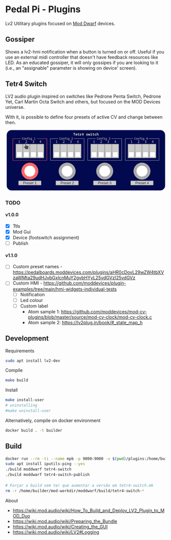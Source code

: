 # Pedal Pi - Plugins

Lv2 Utilitary plugins focused on [Mod Dwarf](https://mod.audio/dwarf/) devices.

## Gossiper

Shows a lv2-hmi notification when a button is turned on or off. Useful if you use an external midi controller that doesn't have feedback resources like LED. As an educated gossiper, it will only gossipes if you are looking to it (i.e., an "assignable" parameter is showing on device' screen).

## Tetr4 Switch

LV2 audio plugin inspired on switches like Pedrone Penta Switch, Pedrone Yet, Carl Martin Octa Switch and others, but focused on the MOD Devices universe.

With it, is possible to define four presets of active CV and change between then. 

![Web gui sample](./docs/sample.gif)

### TODO

#### v1.0.0

* [x] Ttls
* [x] Mod Gui
* [x] Device (footswitch assignment)
* [ ] Publish

#### v1.1.0

* [ ] Custom preset names - https://pedalboards.moddevices.com/plugins/aHR0cDovL29wZW4tbXVzaWMta29udHJvbGxlcnMuY2gvbHYyL25vdGVzI25vdGVz
* [ ] Custom HMI - https://github.com/moddevices/plugin-examples/tree/main/hmi-widgets-individual-tests
   * [ ] Notification
   * [ ] Led colour
   * [ ] Custom label
     * Atom sample 1: https://github.com/moddevices/mod-cv-plugins/blob/master/source/mod-cv-clock/mod-cv-clock.c
     * Atom sample 2: https://lv2plug.in/book/#_state_map_h

## Development

Requirements
```bash
sudo apt install lv2-dev
```

Compile
```bash
make build
```

Install
```bash
make install-user
# uninstalling
#make uninstall-user
```

Alternatively, compile on docker environment
```bash
docker build . -t builder
```

## Build

```bash
docker run --rm -ti --name mpb -p 9000:9000 -v $(pwd)/plugins:/home/builder/mod-plugin-builder/plugins/package/tetr4-switch cbix/mod-plugin-builder:moddwarf
sudo apt install iputils-ping --yes
./build moddwarf tetr4-switch
./build moddwarf tetr4-switch-publish

# Forçar o build sem ter que aumentar a versão em tetr4-switch.mk
rm -r /home/builder/mod-workdir/moddwarf/build/tetr4-switch-*

```


About 

* https://wiki.mod.audio/wiki/How_To_Build_and_Deploy_LV2_Plugin_to_MOD_Duo
* https://wiki.mod.audio/wiki/Preparing_the_Bundle
* https://wiki.mod.audio/wiki/Creating_the_GUI
* https://wiki.mod.audio/wiki/LV2#Logging